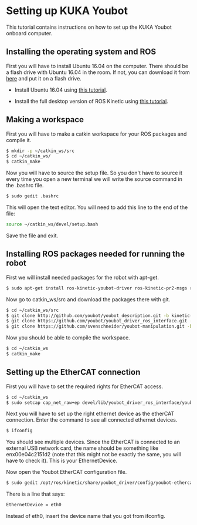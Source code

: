 # Setting up KUKA Youbot

This tutorial contains instructions on how to set up the KUKA Youbot onboard computer.

## Installing the operating system and ROS

First you will have to install Ubuntu 16.04 on the computer. There should be a flash drive with Ubuntu 16.04 in the room. If not, you can download it from [here](https://www.ubuntu.com/download/alternative-downloads) and put it on a flash drive.

- Install Ubuntu 16.04 using [this tutorial](https://tutorials.ubuntu.com/tutorial/tutorial-install-ubuntu-desktop-1604#0).

- Install the full desktop version of ROS Kinetic using [this tutorial](http://wiki.ros.org/kinetic/Installation/Ubuntu).

## Making a workspace

First you will have to make a catkin workspace for your ROS packages and compile it.

```bash
$ mkdir -p ~/catkin_ws/src
$ cd ~/catkin_ws/
$ catkin_make
```

Now you will have to source the setup file. So you don't have to source it every time you open a new terminal we will write the source command in the .bashrc file.

```bash
$ sudo gedit .bashrc
```

This will open the text editor. You will need to add this line to the end of the file:

```bash
source ~/catkin_ws/devel/setup.bash
```

Save the file and exit.

## Installing ROS packages needed for running the robot

First we will install needed packages for the robot with apt-get.

```bash
$ sudo apt-get install ros-kinetic-youbot-driver ros-kinetic-pr2-msgs ros-kinetic-brics-actuator ros-kinetic-moveit git
```

Now go to catkin_ws/src and download the packages there with git.

```bash
$ cd ~/catkin_ws/src
$ git clone http://github.com/youbot/youbot_description.git -b kinetic-devel
$ git clone https://github.com/youbot/youbot_driver_ros_interface.git -b indigo-devel
$ git clone https://github.com/svenschneider/youbot-manipulation.git -b indigo
```

Now you should be able to compile the workspace.

```bash
$ cd ~/catkin_ws
$ catkin_make
```

## Setting up the EtherCAT connection

First you will have to set the required rights for EtherCAT access.

```bash
$ cd ~/catkin_ws
$ sudo setcap cap_net_raw+ep devel/lib/youbot_driver_ros_interface/youbot_driver_ros_interface
```
 Next you will have to set up the right ethernet device as the etherCAT connection. Enter the command to see all connected ethernet devices.
 
 ```bash
$ ifconfig
```
 
 You should see multiple devices. Since the EtherCAT is connected to an external USB network card, the name should be something like enx00e04c2151d2 (note that this might not be exactly the same, you will have to check it). This is your EthernetDevice.
 
 Now open the Youbot EtherCAT configuration file.
 
 ```bash
$ sudo gedit /opt/ros/kinetic/share/youbot_driver/config/youbot-ethercat.cfg
```
There is a line that says:

 ```bash
EthernetDevice = eth0
```

Instead of eth0, insert the device name that you got from ifconfig.




 









